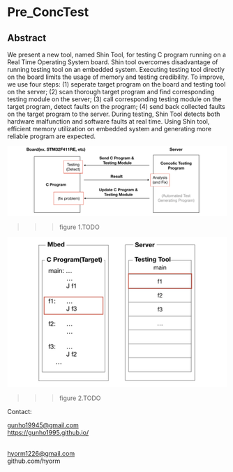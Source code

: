 # Pre_ConcTest


## Abstract
  We present a new tool, named Shin Tool, for  testing C program running on a Real Time Operating System board. Shin tool overcomes disadvantage of running testing tool on an embedded system. Executing testing tool directly on the board limits the usage of memory and testing credibility. To improve, we use four steps: (1) seperate target program on the board and testing tool on the server; (2) scan thorough target program and find corresponding testing module on the server; (3) call corresponding testing module on the target program, detect faults on the program; (4) send back collected faults on the target program to the server. During testing, Shin Tool detects both hardware malfunction and software faults at real time. Using Shin tool, efficient memory utilization on embedded system and generating more reliable program are expected.
  
![Alt text](/image/readme/figure1.png)
>>> figure 1.TODO

![Alt text](/image/readme/figure2.jpeg)
>>> figure 2.TODO




Contact:<br>

gunho19945@gmail.com <br>
  https://gunho1995.github.io/ <br><br>
  
hyorm1226@gmail.com <br>
  github.com/hyorm
  

